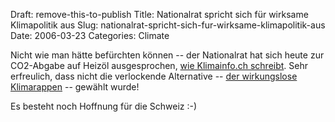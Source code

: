 Draft: remove-this-to-publish
Title: Nationalrat spricht sich für wirksame Klimapolitik aus
Slug: nationalrat-spricht-sich-fur-wirksame-klimapolitik-aus
Date: 2006-03-23
Categories: Climate

Nicht wie man hätte befürchten können -- der Nationalrat hat sich heute zur CO2-Abgabe auf Heizöl ausgesprochen, [wie Klimainfo.ch schreibt](http://www.klimainfo.ch/Single_News.41.0.html?&tx_ttnews%5Btt_news%5D=387&cHash=0f94ae0ace). Sehr erfreulich, dass nicht die verlockende Alternative -- [der wirkungslose Klimarappen](http://blog.irregular.ch/?s=klimarappen&Submit=Go%21) -- gewählt wurde!

Es besteht noch Hoffnung für die Schweiz :-)

